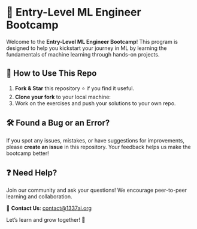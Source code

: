 # 🚀 Entry-Level ML Engineer Bootcamp  

Welcome to the **Entry-Level ML Engineer Bootcamp**! This program is designed to help you kickstart your journey in ML by learning the fundamentals of machine learning through hands-on projects.  

## 🌟 How to Use This Repo  

1. **Fork & Star** this repository ⭐ if you find it useful.  
2. **Clone your fork** to your local machine:  
3. Work on the exercises and push your solutions to your own repo.  
## 🛠 Found a Bug or an Error?  

If you spot any issues, mistakes, or have suggestions for improvements, please **create an issue** in this repository. Your feedback helps us make the bootcamp better!  

## ❓ Need Help?  

Join our community and ask your questions! We encourage peer-to-peer learning and collaboration.  

📩 **Contact Us**: [contact@1337ai.org](mailto:contact@1337ai.org)  

Let’s learn and grow together! 🚀
